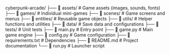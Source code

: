 cyberpunk-arcade/
├── 📁 assets/                    # Game assets (images, sounds, fonts)
├── 📁 games/                     # Individual mini-games
├── 📁 scenes/                    # Game screens and menus
├── 📁 entities/                  # Reusable game objects
├── 📁 utils/                     # Helper functions and utilities
├── 📁 data/                      # Save data and configurations
├── 📁 tests/                     # Unit tests
├── 📄 main.py                    # Entry point
├── 📄 game.py                    # Main game engine
├── 📄 config.py                  # Game configuration
├── 📄 requirements.txt           # Dependencies
├── 📄 README.md                  # Project documentation
└── 📄 run.py                     # Launcher script
